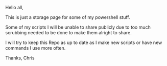 Hello all,

This is just a storage page for some of my powershell stuff.

Some of my scripts I will be unable to share publicly due to too much scrubbing needed to be done to
make them alright to share.

I will try to keep this Repo as up to date as I make new scripts or have new commands I use more often.

Thanks,
Chris
